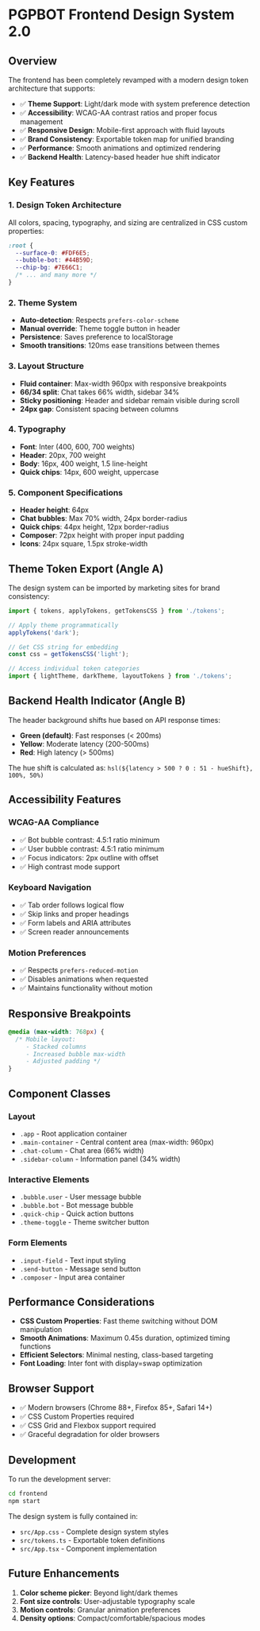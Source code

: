 # PGPBOT Frontend Design System 2.0

## Overview

The frontend has been completely revamped with a modern design token architecture that supports:

- ✅ **Theme Support**: Light/dark mode with system preference detection
- ✅ **Accessibility**: WCAG-AA contrast ratios and proper focus management
- ✅ **Responsive Design**: Mobile-first approach with fluid layouts
- ✅ **Brand Consistency**: Exportable token map for unified branding
- ✅ **Performance**: Smooth animations and optimized rendering
- ✅ **Backend Health**: Latency-based header hue shift indicator

## Key Features

### 1. Design Token Architecture

All colors, spacing, typography, and sizing are centralized in CSS custom properties:

```css
:root {
  --surface-0: #FDF6E5;
  --bubble-bot: #44B59D;
  --chip-bg: #7E66C1;
  /* ... and many more */
}
```

### 2. Theme System

- **Auto-detection**: Respects `prefers-color-scheme`
- **Manual override**: Theme toggle button in header
- **Persistence**: Saves preference to localStorage
- **Smooth transitions**: 120ms ease transitions between themes

### 3. Layout Structure

- **Fluid container**: Max-width 960px with responsive breakpoints
- **66/34 split**: Chat takes 66% width, sidebar 34%
- **Sticky positioning**: Header and sidebar remain visible during scroll
- **24px gap**: Consistent spacing between columns

### 4. Typography

- **Font**: Inter (400, 600, 700 weights)
- **Header**: 20px, 700 weight
- **Body**: 16px, 400 weight, 1.5 line-height
- **Quick chips**: 14px, 600 weight, uppercase

### 5. Component Specifications

- **Header height**: 64px
- **Chat bubbles**: Max 70% width, 24px border-radius
- **Quick chips**: 44px height, 12px border-radius
- **Composer**: 72px height with proper input padding
- **Icons**: 24px square, 1.5px stroke-width

## Theme Token Export (Angle A)

The design system can be imported by marketing sites for brand consistency:

```typescript
import { tokens, applyTokens, getTokensCSS } from './tokens';

// Apply theme programmatically
applyTokens('dark');

// Get CSS string for embedding
const css = getTokensCSS('light');

// Access individual token categories
import { lightTheme, darkTheme, layoutTokens } from './tokens';
```

## Backend Health Indicator (Angle B)

The header background shifts hue based on API response times:

- **Green (default)**: Fast responses (< 200ms)
- **Yellow**: Moderate latency (200-500ms)  
- **Red**: High latency (> 500ms)

The hue shift is calculated as: `hsl(${latency > 500 ? 0 : 51 - hueShift}, 100%, 50%)`

## Accessibility Features

### WCAG-AA Compliance
- ✅ Bot bubble contrast: 4.5:1 ratio minimum
- ✅ User bubble contrast: 4.5:1 ratio minimum
- ✅ Focus indicators: 2px outline with offset
- ✅ High contrast mode support

### Keyboard Navigation
- ✅ Tab order follows logical flow
- ✅ Skip links and proper headings
- ✅ Form labels and ARIA attributes
- ✅ Screen reader announcements

### Motion Preferences
- ✅ Respects `prefers-reduced-motion`
- ✅ Disables animations when requested
- ✅ Maintains functionality without motion

## Responsive Breakpoints

```css
@media (max-width: 768px) {
  /* Mobile layout: 
     - Stacked columns
     - Increased bubble max-width
     - Adjusted padding */
}
```

## Component Classes

### Layout
- `.app` - Root application container
- `.main-container` - Central content area (max-width: 960px)
- `.chat-column` - Chat area (66% width)
- `.sidebar-column` - Information panel (34% width)

### Interactive Elements
- `.bubble.user` - User message bubble
- `.bubble.bot` - Bot message bubble  
- `.quick-chip` - Quick action buttons
- `.theme-toggle` - Theme switcher button

### Form Elements
- `.input-field` - Text input styling
- `.send-button` - Message send button
- `.composer` - Input area container

## Performance Considerations

- **CSS Custom Properties**: Fast theme switching without DOM manipulation
- **Smooth Animations**: Maximum 0.45s duration, optimized timing functions
- **Efficient Selectors**: Minimal nesting, class-based targeting
- **Font Loading**: Inter font with display=swap optimization

## Browser Support

- ✅ Modern browsers (Chrome 88+, Firefox 85+, Safari 14+)
- ✅ CSS Custom Properties required
- ✅ CSS Grid and Flexbox support required
- ✅ Graceful degradation for older browsers

## Development

To run the development server:

```bash
cd frontend
npm start
```

The design system is fully contained in:
- `src/App.css` - Complete design system styles
- `src/tokens.ts` - Exportable token definitions
- `src/App.tsx` - Component implementation

## Future Enhancements

1. **Color scheme picker**: Beyond light/dark themes
2. **Font size controls**: User-adjustable typography scale
3. **Motion controls**: Granular animation preferences
4. **Density options**: Compact/comfortable/spacious modes 
